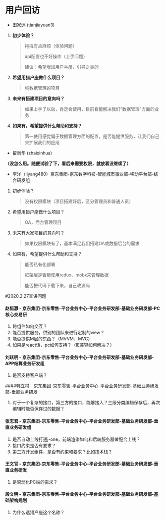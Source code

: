 # 用户回访

+ 田家远 (tianjiayuan3)

1. **初步体验？**

   > 拖拽有点麻烦（体验问题）
   >
   > api配置也不好操作（上手问题）
   >
   > 建议：希望增加用户手册，引导之类的

2. **希望用猎户座做什么项目？**

   > 纯数据管理的项目

3. **未来有搭建项目的意向吗？**

   > 如果上手了以后，肯定会使用，目前看能解决我们“数据管理”方面的业务

4. **如果有，希望提供什么帮助和支持？**

   > 第一使用感觉偏于数据管理方面的配置，是否能提供服务，让我们自己来扩展我们的应用

+ 翟新华 (zhaixinhua)

**（没怎么用。随便试验了下，看后来需要权限，就放着没继续了）**

+ 李洋（liyang480）京东集团-京东数字科技-智能城市事业部-移动平台部-综合研发组

1. 初步体验？

   > 没有权限模块（项目搭建好后，区分管理员和普通人员）

2. 希望用猎户座做什么项目？

   > OA，后台管理项目


3. 未来有大家项目的意向吗？

   > 如果权限模块有了，基本满足我们搭建OA或数据后台的需求


4. 如果有，希望提供什么帮助和支持？

   > 能否私有化部署
   >
   > 框架层是否能使用redux、mobx来管理数据
   >
   > 能否把代码下载下来，自己改源码





















#2020.2.27宣讲问题

####  赵恒灏 - 京东集团-京东零售-平台业务中心-平台业务研发部-基础业务研发部-PC核心交易研

1. 跨组件如何交互？ 
2. 能否提供服务，供别的团队来进行定制的view？
3. 能否提供M层的东西？（MVVM、MVC）
4. 如果是react话，pc如何支持？（IE兼容如何解决？）

#### 刘跃明 - 京东集团-京东零售-平台业务中心-平台业务研发部-基础业务研发部-APP结算业务研发组

1. 是否支持客户端？

####韩立村 - 京东集团-京东零售-平台业务中心-平台业务研发部-基础业务研发部-垂直业务研发

1. 对于一个复杂的接口，第三方的接口，能够接入？三级分类编辑保存后，再次编辑时能否保存过的数据？

#### 张志君 - 京东集团-京东零售-平台业务中心-平台业务研发部-基础业务研发部-垂直业务研发组

1. 是否自动上线打通j-one，前端渲染如何和后端服务器做配合上线？
2. 接口约束是否有要求？
3. 第三方开发组件，是否有约束和要求？比如技术栈？

#### 王文官 - 京东集团-京东零售-平台业务中心-平台业务研发部-基础业务研发部-垂直业务研发

1. 是否弱化PC端的需求？

#### 段文明 - 京东集团-京东零售-平台业务中心-平台业务研发部-基础业务研发部-基础架构规划

1. 为什么选猎户座这个名称？